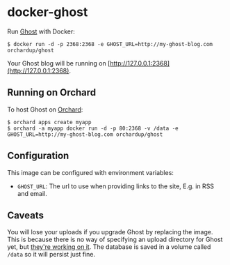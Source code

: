 docker-ghost
============

Run [Ghost](http://ghost.org) with Docker:

    $ docker run -d -p 2368:2368 -e GHOST_URL=http://my-ghost-blog.com orchardup/ghost

Your Ghost blog will be running on [http://127.0.0.1:2368](http://127.0.0.1:2368).


Running on Orchard
------------------

To host Ghost on [Orchard](https://orchardup.com):

    $ orchard apps create myapp
    $ orchard -a myapp docker run -d -p 80:2368 -v /data -e GHOST_URL=http://my-ghost-blog.com orchardup/ghost


Configuration
-------------

This image can be configured with environment variables:

 - `GHOST_URL`: The url to use when providing links to the site, E.g. in RSS and email.


Caveats
-------

You will lose your uploads if you upgrade Ghost by replacing the image. This is because there is no way of specifying an upload directory for Ghost yet, but [they're working on it](https://github.com/TryGhost/Ghost/issues/635). The database is saved in a volume called `/data` so it will persist just fine.


